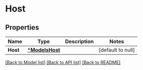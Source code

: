 # Host

## Properties
Name | Type | Description | Notes
------------ | ------------- | ------------- | -------------
**Host** | [***ModelsHost**](models.Host.md) |  | [default to null]

[[Back to Model list]](../README.md#documentation-for-models) [[Back to API list]](../README.md#documentation-for-api-endpoints) [[Back to README]](../README.md)


